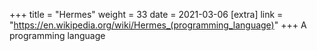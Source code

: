 +++
title = "Hermes"
weight = 33
date = 2021-03-06
[extra]
link = "https://en.wikipedia.org/wiki/Hermes_(programming_language)"
+++
A programming language

